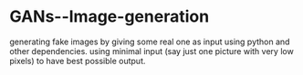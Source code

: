 # GANs--Image-generation
generating fake images by giving some real one as input using python and other dependencies.
using minimal input (say just one picture with very low pixels) to have best possible output.
